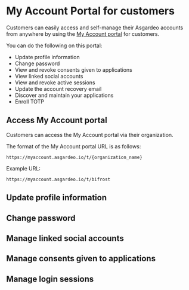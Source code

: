 # My Account Portal for customers

Customers can easily access and self-manage their Asgardeo accounts from anywhere by using the [My Account portal](https://myaccount.asgardeo.io) for customers.

You can do the following on this portal:
- Update profile information
- Change password
- View and revoke consents given to applications
- View linked social accounts
- View and revoke active sessions
- Update the account recovery email
- Discover and maintain your applications
- Enroll TOTP

## Access My Account portal

<a :href="$withBase('/guides/users/manage-customers/')">Customers</a> can access the My Account portal via their organization.

The format of the My Account portal URL is as follows:

``` no-line-numbers
https://myaccount.asgardeo.io/t/{organization_name}
```

Example URL:

```  no-line-numbers
https://myaccount.asgardeo.io/t/bifrost
```

## Update profile information
<CommonGuide guide='guides/fragments/self-service/update-profile.md'/>

## Change password 
<CommonGuide guide='guides/fragments/self-service/change-password.md'/>

## Manage linked social accounts
<CommonGuide guide='guides/fragments/self-service/manage-linked-social-accounts.md'/>

## Manage consents given to applications
<CommonGuide guide='guides/fragments/self-service/manage-consents.md'/>

## Manage login sessions
<CommonGuide guide='guides/fragments/self-service/manage-login-sessions.md'/>
